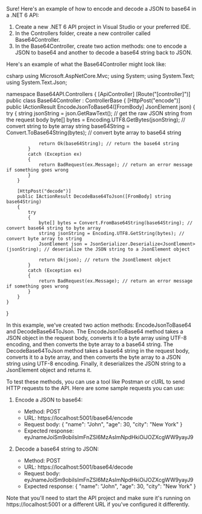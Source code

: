 Sure! Here's an example of how to encode and decode a JSON to base64 in a .NET 6 API:

1. Create a new .NET 6 API project in Visual Studio or your preferred IDE.
2. In the Controllers folder, create a new controller called Base64Controller.
3. In the Base64Controller, create two action methods: one to encode a JSON to base64 and another to decode a base64 string back to JSON.

Here's an example of what the Base64Controller might look like:

csharp
using Microsoft.AspNetCore.Mvc;
using System;
using System.Text;
using System.Text.Json;

namespace Base64API.Controllers
{
    [ApiController]
    [Route("[controller]")]
    public class Base64Controller : ControllerBase
    {
        [HttpPost("encode")]
        public IActionResult EncodeJsonToBase64([FromBody] JsonElement json)
        {
            try
            {
                string jsonString = json.GetRawText(); // get the raw JSON string from the request body
                byte[] bytes = Encoding.UTF8.GetBytes(jsonString); // convert string to byte array
                string base64String = Convert.ToBase64String(bytes); // convert byte array to base64 string

                return Ok(base64String); // return the base64 string
            }
            catch (Exception ex)
            {
                return BadRequest(ex.Message); // return an error message if something goes wrong
            }
        }

        [HttpPost("decode")]
        public IActionResult DecodeBase64ToJson([FromBody] string base64String)
        {
            try
            {
                byte[] bytes = Convert.FromBase64String(base64String); // convert base64 string to byte array
                string jsonString = Encoding.UTF8.GetString(bytes); // convert byte array to string
                JsonElement json = JsonSerializer.Deserialize<JsonElement>(jsonString); // deserialize the JSON string to a JsonElement object

                return Ok(json); // return the JsonElement object
            }
            catch (Exception ex)
            {
                return BadRequest(ex.Message); // return an error message if something goes wrong
            }
        }
    }
}


In this example, we've created two action methods: EncodeJsonToBase64 and DecodeBase64ToJson. The EncodeJsonToBase64 method takes a JSON object in the request body, converts it to a byte array using UTF-8 encoding, and then converts the byte array to a base64 string. The DecodeBase64ToJson method takes a base64 string in the request body, converts it to a byte array, and then converts the byte array to a JSON string using UTF-8 encoding. Finally, it deserializes the JSON string to a JsonElement object and returns it.

To test these methods, you can use a tool like Postman or cURL to send HTTP requests to the API. Here are some sample requests you can use:

1. Encode a JSON to base64:
   - Method: POST
   - URL: https://localhost:5001/base64/encode
   - Request body: { "name": "John", "age": 30, "city": "New York" }
   - Expected response: eyJnameJoiSm9obiIsImFnZSI6MzAsImNpdHkiOiJOZXcgWW9yayJ9

2. Decode a base64 string to JSON:
   - Method: POST
   - URL: https://localhost:5001/base64/decode
   - Request body: eyJnameJoiSm9obiIsImFnZSI6MzAsImNpdHkiOiJOZXcgWW9yayJ9
   - Expected response: { "name": "John", "age": 30, "city": "New York" }

Note that you'll need to start the API project and make sure it's running on https://localhost:5001 or a different URL if you've configured it differently.